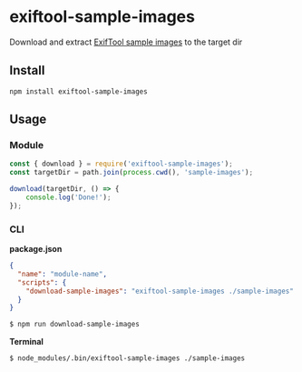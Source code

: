# exiftool-sample-images

Download and extract [ExifTool sample images][exiftool-sample-images] to the target dir

## Install
 
```
npm install exiftool-sample-images
```

## Usage

### Module

```js
const { download } = require('exiftool-sample-images');
const targetDir = path.join(process.cwd(), 'sample-images');

download(targetDir, () => {
    console.log('Done!');
});
```

### CLI

**package.json**

```json
{
  "name": "module-name",
  "scripts": {
    "download-sample-images": "exiftool-sample-images ./sample-images"
  }
}
```

```sh
$ npm run download-sample-images
```

**Terminal**

```sh
$ node_modules/.bin/exiftool-sample-images ./sample-images
```

[exiftool-sample-images]: http://owl.phy.queensu.ca/~phil/exiftool/sample_images.html